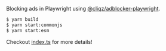 Blocking ads in Playwright using [@cliqz/adblocker-playwright](https://github.com/ghostery/adblocker/tree/master/packages/adblocker-playwright).

```sh
$ yarn build
$ yarn start:commonjs
$ yarn start:esm
```

Checkout [index.ts](https://github.com/ghostery/adblocker/blob/master/packages/adblocker-playwright-example/index.ts) for more details!
